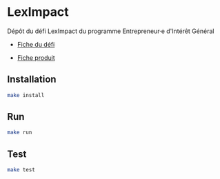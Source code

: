 # LexImpact

Dépôt du défi LexImpact du programme Entrepreneur·e d'Intérêt Général


* [Fiche du défi](https://entrepreneur-interet-general.etalab.gouv.fr/defis/2019/leximpact.html)

* [Fiche produit](https://beta.gouv.fr/startups/leximpact.html)

## Installation

```sh
make install
```

## Run

```sh
make run
```

## Test

```sh
make test
```
